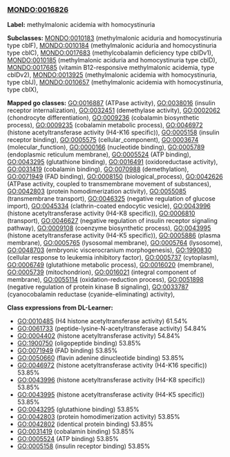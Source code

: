 
### [MONDO:0016826](http://purl.obolibrary.org/obo/MONDO_0016826)
**Label:** methylmalonic acidemia with homocystinuria

**Subclasses:** [MONDO:0010183](http://purl.obolibrary.org/obo/MONDO_0010183) (methylmalonic aciduria and homocystinuria type cblF), [MONDO:0010184](http://purl.obolibrary.org/obo/MONDO_0010184) (methylmalonic aciduria and homocystinuria type cblC), [MONDO:0017683](http://purl.obolibrary.org/obo/MONDO_0017683) (methylcobalamin deficiency type cblDv1), [MONDO:0010185](http://purl.obolibrary.org/obo/MONDO_0010185) (methylmalonic aciduria and homocystinuria type cblD), [MONDO:0017685](http://purl.obolibrary.org/obo/MONDO_0017685) (vitamin B12-responsive methylmalonic acidemia, type cblDv2), [MONDO:0013925](http://purl.obolibrary.org/obo/MONDO_0013925) (methylmalonic acidemia with homocystinuria, type cblJ), [MONDO:0010657](http://purl.obolibrary.org/obo/MONDO_0010657) (methylmalonic acidemia with homocystinuria, type cblX), 

**Mapped go classes:** [GO:0016887](http://purl.obolibrary.org/obo/GO_0016887) (ATPase activity), [GO:0038016](http://purl.obolibrary.org/obo/GO_0038016) (insulin receptor internalization), [GO:0032451](http://purl.obolibrary.org/obo/GO_0032451) (demethylase activity), [GO:0002062](http://purl.obolibrary.org/obo/GO_0002062) (chondrocyte differentiation), [GO:0009236](http://purl.obolibrary.org/obo/GO_0009236) (cobalamin biosynthetic process), [GO:0009235](http://purl.obolibrary.org/obo/GO_0009235) (cobalamin metabolic process), [GO:0046972](http://purl.obolibrary.org/obo/GO_0046972) (histone acetyltransferase activity (H4-K16 specific)), [GO:0005158](http://purl.obolibrary.org/obo/GO_0005158) (insulin receptor binding), [GO:0005575](http://purl.obolibrary.org/obo/GO_0005575) (cellular_component), [GO:0003674](http://purl.obolibrary.org/obo/GO_0003674) (molecular_function), [GO:0000166](http://purl.obolibrary.org/obo/GO_0000166) (nucleotide binding), [GO:0005789](http://purl.obolibrary.org/obo/GO_0005789) (endoplasmic reticulum membrane), [GO:0005524](http://purl.obolibrary.org/obo/GO_0005524) (ATP binding), [GO:0043295](http://purl.obolibrary.org/obo/GO_0043295) (glutathione binding), [GO:0016491](http://purl.obolibrary.org/obo/GO_0016491) (oxidoreductase activity), [GO:0031419](http://purl.obolibrary.org/obo/GO_0031419) (cobalamin binding), [GO:0070988](http://purl.obolibrary.org/obo/GO_0070988) (demethylation), [GO:0071949](http://purl.obolibrary.org/obo/GO_0071949) (FAD binding), [GO:0008150](http://purl.obolibrary.org/obo/GO_0008150) (biological_process), [GO:0042626](http://purl.obolibrary.org/obo/GO_0042626) (ATPase activity, coupled to transmembrane movement of substances), [GO:0042803](http://purl.obolibrary.org/obo/GO_0042803) (protein homodimerization activity), [GO:0055085](http://purl.obolibrary.org/obo/GO_0055085) (transmembrane transport), [GO:0046325](http://purl.obolibrary.org/obo/GO_0046325) (negative regulation of glucose import), [GO:0045334](http://purl.obolibrary.org/obo/GO_0045334) (clathrin-coated endocytic vesicle), [GO:0043996](http://purl.obolibrary.org/obo/GO_0043996) (histone acetyltransferase activity (H4-K8 specific)), [GO:0006810](http://purl.obolibrary.org/obo/GO_0006810) (transport), [GO:0046627](http://purl.obolibrary.org/obo/GO_0046627) (negative regulation of insulin receptor signaling pathway), [GO:0009108](http://purl.obolibrary.org/obo/GO_0009108) (coenzyme biosynthetic process), [GO:0043995](http://purl.obolibrary.org/obo/GO_0043995) (histone acetyltransferase activity (H4-K5 specific)), [GO:0005886](http://purl.obolibrary.org/obo/GO_0005886) (plasma membrane), [GO:0005765](http://purl.obolibrary.org/obo/GO_0005765) (lysosomal membrane), [GO:0005764](http://purl.obolibrary.org/obo/GO_0005764) (lysosome), [GO:0048703](http://purl.obolibrary.org/obo/GO_0048703) (embryonic viscerocranium morphogenesis), [GO:1990830](http://purl.obolibrary.org/obo/GO_1990830) (cellular response to leukemia inhibitory factor), [GO:0005737](http://purl.obolibrary.org/obo/GO_0005737) (cytoplasm), [GO:0006749](http://purl.obolibrary.org/obo/GO_0006749) (glutathione metabolic process), [GO:0016020](http://purl.obolibrary.org/obo/GO_0016020) (membrane), [GO:0005739](http://purl.obolibrary.org/obo/GO_0005739) (mitochondrion), [GO:0016021](http://purl.obolibrary.org/obo/GO_0016021) (integral component of membrane), [GO:0055114](http://purl.obolibrary.org/obo/GO_0055114) (oxidation-reduction process), [GO:0051898](http://purl.obolibrary.org/obo/GO_0051898) (negative regulation of protein kinase B signaling), [GO:0033787](http://purl.obolibrary.org/obo/GO_0033787) (cyanocobalamin reductase (cyanide-eliminating) activity), 

**Class expressions from DL-Learner:**

- [GO:0010485](http://purl.obolibrary.org/obo/GO_0010485) (H4 histone acetyltransferase activity) 61.54%
- [GO:0061733](http://purl.obolibrary.org/obo/GO_0061733) (peptide-lysine-N-acetyltransferase activity) 54.84%
- [GO:0004402](http://purl.obolibrary.org/obo/GO_0004402) (histone acetyltransferase activity) 54.84%
- [GO:1900750](http://purl.obolibrary.org/obo/GO_1900750) (oligopeptide binding) 53.85%
- [GO:0071949](http://purl.obolibrary.org/obo/GO_0071949) (FAD binding) 53.85%
- [GO:0050660](http://purl.obolibrary.org/obo/GO_0050660) (flavin adenine dinucleotide binding) 53.85%
- [GO:0046972](http://purl.obolibrary.org/obo/GO_0046972) (histone acetyltransferase activity (H4-K16 specific)) 53.85%
- [GO:0043996](http://purl.obolibrary.org/obo/GO_0043996) (histone acetyltransferase activity (H4-K8 specific)) 53.85%
- [GO:0043995](http://purl.obolibrary.org/obo/GO_0043995) (histone acetyltransferase activity (H4-K5 specific)) 53.85%
- [GO:0043295](http://purl.obolibrary.org/obo/GO_0043295) (glutathione binding) 53.85%
- [GO:0042803](http://purl.obolibrary.org/obo/GO_0042803) (protein homodimerization activity) 53.85%
- [GO:0042802](http://purl.obolibrary.org/obo/GO_0042802) (identical protein binding) 53.85%
- [GO:0031419](http://purl.obolibrary.org/obo/GO_0031419) (cobalamin binding) 53.85%
- [GO:0005524](http://purl.obolibrary.org/obo/GO_0005524) (ATP binding) 53.85%
- [GO:0005158](http://purl.obolibrary.org/obo/GO_0005158) (insulin receptor binding) 53.85%


